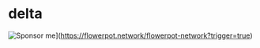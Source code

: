 # delta

![Sponsor me](https://res.cloudinary.com/dvargvav9/image/upload/v1581816146/heart_resized_ruge9l.svg)](https://flowerpot.network/flowerpot-network?trigger=true)
